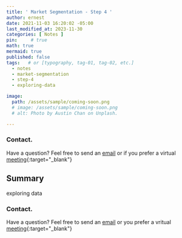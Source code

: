 ```yaml
---
title: ' Market Segmentation - Step 4 '
author: ernest
date: 2021-11-03 16:20:02 -05:00
last_modified_at: 2023-11-30
categories: [ Notes ]
pin:     # true
math: true
mermaid: true
published: false
tags:   # or [typography, tag-01, tag-02, etc.]
  - notes
  - market-segmentation
  - step-4
  - exploring-data

image: 
  path: /assets/sample/coming-soon.png
  # image: /assets/sample/coming-soon.png
  # alt: Photo by Austin Chan on Unplash.

---
```













### Contact. 

Have a question? Feel free to send an [email](mailto:s.ernest@gmx.us) or if you prefer a virtual [meeting]( https://calendly.com/s-earnest/15min ){:target="_blank"}









<!--  


Exploring data for market segmentation involves gathering, analyzing, and interpreting relevant information about customers to identify meaningful segments. Here’s a step-by-step guide on how to explore data for market segmentation:

1. **Define Objectives and Scope:**
   - Clearly define the objectives of market segmentation. Determine what specific insights you aim to gain from the data exploration process. This could include understanding customer demographics, behaviors, preferences, or purchasing patterns.

2. **Gather Data:**
   - Collect relevant data sources that can provide insights into customer characteristics and behaviors. This may include:
     - **Demographic Data:** Age, gender, income, education, occupation, marital status, family size, etc.
     - **Geographic Data:** Location, region, urban vs. rural, climate, etc.
     - **Psychographic Data:** Lifestyle, values, attitudes, interests, hobbies, personality traits, etc.
     - **Behavioral Data:** Purchase history, product usage, brand loyalty, frequency of purchases, shopping preferences, etc.
     - **Technographic Data:** Digital behavior, device usage, social media engagement, online browsing habits, etc.
   
   - Data sources can include customer surveys, transaction records, CRM systems, social media analytics, website analytics, third-party market research reports, and more.

3. **Data Cleaning and Preparation:**
   - Clean and preprocess the data to ensure accuracy and consistency. This involves tasks such as:
     - Handling missing values.
     - Removing duplicate records.
     - Standardizing formats (e.g., converting dates to a consistent format).
     - Encoding categorical variables (e.g., converting text categories into numerical representations).

4. **Exploratory Data Analysis (EDA):**
   - Conduct exploratory data analysis to gain initial insights into the data. Techniques and tools for EDA include:
     - **Summary Statistics:** Calculate descriptive statistics such as mean, median, mode, range, variance, and standard deviation to understand the central tendencies and distributions of variables.
     - **Data Visualization:** Create visualizations such as histograms, bar charts, scatter plots, and box plots to visualize relationships, distributions, and patterns in the data.
     - **Correlation Analysis:** Explore correlations between different variables to identify relationships and dependencies.
     - **Segmentation Analysis:** Conduct preliminary segmentation analysis using clustering algorithms or statistical tests to identify potential segments based on similarities in data attributes.

5. **Identify Key Variables for Segmentation:**
   - Based on the insights gained from EDA, identify the key variables or attributes that are most relevant for segmentation. These variables should have a significant impact on customer behaviors, preferences, or needs.

6. **Segmentation Techniques:**
   - Apply segmentation techniques to group customers into meaningful segments based on the identified variables. Common segmentation methods include:
     - **Cluster Analysis:** Use clustering algorithms (e.g., K-means clustering, hierarchical clustering) to group customers who share similar characteristics.
     - **Factor Analysis:** Identify underlying factors or dimensions that explain patterns in customer data and use these factors for segmentation.
     - **Decision Trees:** Construct decision trees to segment customers based on hierarchical rules derived from data attributes.
     - **Segment Profiling:** Develop detailed profiles for each segment that describe their unique characteristics, behaviors, and preferences.

7. **Validate and Refine Segments:**
   - Validate the identified segments by assessing their distinctiveness, measurability, accessibility, and actionability. Refine segmentation criteria or methods as needed based on validation results and feedback from stakeholders.

8. **Interpret and Present Findings:**
   - Interpret the findings from data exploration and segmentation analysis. Clearly communicate insights, segment profiles, and recommendations to key stakeholders such as marketing teams, product managers, and executives.
   
9. **Implement and Monitor:**
   - Implement targeted marketing strategies, product offerings, and customer experiences tailored to each segment. Monitor the performance of segmentation strategies over time and iterate based on ongoing data analysis and market feedback.

By following these steps, businesses can effectively explore data to identify and leverage market segments that offer the greatest opportunities for growth, customer satisfaction, and competitive advantage in the marketplace.




-->


## Summary


exploring data 



### Contact. 

Have a question? Feel free to send an [email](mailto:s.ernest@gmx.us) or you prefer a vritual [meeting]( https://calendly.com/s-earnest/15min ){:target="_blank"}



